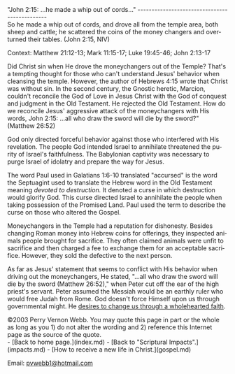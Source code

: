  <head> <title>(PVW) John 2:15: "...he made a whip out of cords..."</title> <meta content="IE=9" http-equiv="X-UA-Compatible"></meta> <link href="css/page_style.css" rel="stylesheet" type="text/css"></link> </head><body lang="EN-US"><div class="page_style">"John 2:15: ...he made a whip out of cords..."
----------------------------------------------

<div class="p">So he made a whip out of cords, and drove all from the temple area, both sheep and cattle; he scattered the coins of the money changers and overturned their tables. (John 2:15, NIV)

 Context: Matthew 21:12-13; Mark 11:15-17; Luke 19:45-46; John 2:13-17</div>Did Christ sin when He drove the moneychangers out of the Temple? That's a tempting thought for those who can't understand Jesus' behavior when cleansing the temple. However, the author of Hebrews 4:15 wrote that Christ was without sin. In the second century, the Gnostic heretic, Marcion, couldn't reconcile the God of Love in Jesus Christ with the God of conquest and judgment in the Old Testament. He rejected the Old Testament. How do we reconcile Jesus' aggressive attack of the moneychangers with His words, John 2:15: ...all who draw the sword will die by the sword?" (Matthew 26:52)

God only directed forceful behavior against those who interfered with His revelation. The people God intended Israel to annihilate threatened the purity of Israel's faithfulness. The Babylonian captivity was necessary to purge Israel of idolatry and prepare the way for Jesus.

The word Paul used in Galatians 1:6-10 translated "accursed" is the word the Septuagint used to translate the Hebrew word in the Old Testament meaning *devoted to destruction.* It denoted a curse in which destruction would glorify God. This curse directed Israel to annihilate the people when taking possession of the Promised Land. Paul used the term to describe the curse on those who altered the Gospel.

Moneychangers in the Temple had a reputation for dishonesty. Besides changing Roman money into Hebrew coins for offerings, they inspected animals people brought for sacrifice. They often claimed animals were unfit to sacrifice and then charged a fee to exchange them for an acceptable sacrifice. However, they sold the defective to the next person.

As far as Jesus' statement that seems to conflict with His behavior when driving out the moneychangers, He stated, "...all who draw the sword will die by the sword (Matthew 26:52)," when Peter cut off the ear of the high priest's servant. Peter assumed the Messiah would be an earthly ruler who would free Judah from Rome. God doesn't force Himself upon us through governmental might. He [desires to change us through a wholehearted faith](temptation3.md).

<div class="copy">©2003 Perry Vernon Webb. You may quote this page in part or the whole as long as you
 1) do not alter the wording and
 2) reference this Internet page as the source of the quote.</div> </div>- [Back to home page.](index.md)
- [Back to "Scriptural Impacts".](impacts.md)
- [How to receive a new life in Christ.](gospel.md)

Email: [pvwebb1@hotmail.com](mailto:pvwebb1@hotmail.com)

